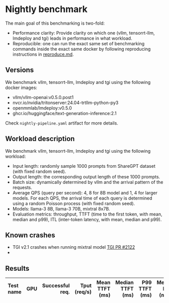 
# Nightly benchmark

The main goal of this benchmarking is two-fold:
- Performance clarity: Provide clarity on which one (vllm, tensorrt-llm, lmdeploy and tgi) leads in performance in what workload.
- Reproducible: one can run the exact same set of benchmarking commands inside the exact same docker by following reproducing instructions in [reproduce.md]().


## Versions

We benchmark vllm, tensorrt-llm, lmdeploy and tgi using the following docker images:
- vllm/vllm-openai:v0.5.0.post1
- nvcr.io/nvidia/tritonserver:24.04-trtllm-python-py3
- openmmlab/lmdeploy:v0.5.0
- ghcr.io/huggingface/text-generation-inference:2.1

Check `nightly-pipeline.yaml` artifact for more details.


## Workload description

We benchmark vllm, tensorrt-llm, lmdeploy and tgi using the following workload:

- Input length: randomly sample 1000 prompts from ShareGPT dataset (with fixed random seed).
- Output length: the corresponding output length of these 1000 prompts.
- Batch size: dynamically determined by vllm and the arrival pattern of the requests.
- Average QPS (query per second): 4, 8 for 8B model and 1, 4 for larger models. For each QPS, the arrival time of each query is determined using a random Poisson process (with fixed random seed).
- Models: llama-3 8B, llama-3 70B, mixtral 8x7B.
- Evaluation metrics: throughput, TTFT (time to the first token, with mean, median and p99), ITL (inter-token latency, with mean, median and p99).


## Known crashes

- TGI v2.1 crashes when running mixtral model [TGI PR #2122](https://github.com/huggingface/text-generation-inference/issues/2122)
- 


## Results

| Test name             | GPU            |   Successful req. |   Tput (req/s) |   Mean TTFT (ms) |   Median TTFT (ms) |   P99 TTFT (ms) |   Mean ITL (ms) |   Median ITL (ms) |   P99 ITL (ms) | Engine   |
|:----------------------|:---------------|------------------:|---------------:|-----------------:|-------------------:|----------------:|----------------:|------------------:|---------------:|:---------|
